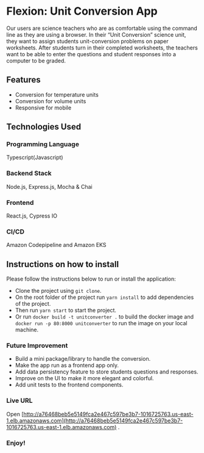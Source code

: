 # Flexion: Unit Conversion App

Our users are science teachers who are as comfortable using the command line as they are using a browser. In their “Unit Conversion” science unit, they want to assign students unit-conversion problems on paper worksheets. After students turn in their completed worksheets, the teachers want to be able to enter the questions and student responses into a computer to be graded.

## Features

-   Conversion for temperature units
-   Conversion for volume units
-   Responsive for mobile

## Technologies Used

### Programming Language

Typescript(Javascript)

### Backend Stack

Node.js, Express.js, Mocha & Chai

### Frontend

React.js, Cypress IO

### CI/CD

Amazon Codepipeline and Amazon EKS

## Instructions on how to install

Please follow the instructions below to run or install the application:

-   Clone the project using `git clone`.
-   On the root folder of the project run `yarn install` to add dependencies of the project.
-   Then run `yarn start` to start the project.
-   Or run `docker build -t unitconverter .` to build the docker image and `docker run -p 80:8000 unitconverter` to run the image on your local machine.

### Future Improvement

-   Build a mini package/library to handle the conversion.
-   Make the app run as a frontend app only.
-   Add data persistency feature to store students questions and responses.
-   Improve on the UI to make it more elegant and colorful.
-   Add unit tests to the frontend components.

### Live URL

Open [http://a76468beb5e5149fca2e467c597be3b7-1016725763.us-east-1.elb.amazonaws.com](http://a76468beb5e5149fca2e467c597be3b7-1016725763.us-east-1.elb.amazonaws.com) .

### Enjoy!
